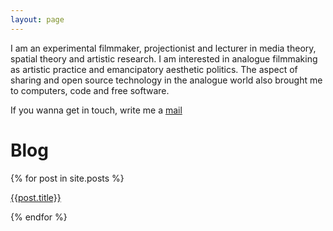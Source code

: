 ```yaml
---
layout: page
---
```


I am an experimental filmmaker, projectionist and lecturer in media theory, spatial theory and artistic research. I am interested in analogue filmmaking as artistic practice and emancipatory aesthetic politics. The aspect of sharing and open source technology in the analogue world also brought me to computers, code and free software.

If you wanna get in touch, write me a <a href="mailto:lostlostlost@posteo.net">mail</a>

# Blog

{% for post in site.posts %}

<a href="{{ post.url }}">{{post.title}}</a><br>

{% endfor %}